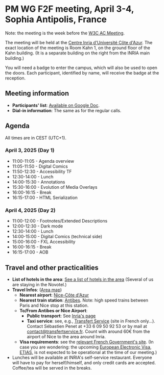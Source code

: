 # PM WG F2F meeting, April 3-4, Sophia Antipolis, France

Note: the meeting is the week before the [W3C AC Meeting](https://www.w3.org/2025/04/AC/Overview.html). 

The meeting will be held at the [Centre Inria d'Université Côte d'Azur](https://www.w3.org/2025/04/AC/venue.html#venue). The exact location of the meeting is Room Kahn 1, on the ground floor of the Kahn building. (It is a separate building on the right from the INRIA main building.)

You will need a badge to enter the campus, which will also be used to open the doors. Each participant, identified by name, will receive the badge at the reception.

## Meeting information

- **Participants' list**: [Available on Google Doc](https://docs.google.com/document/d/1SePiVZDlyWNg5nhqBffCXSh7_EGC5IXPz9nTd8i1sdw/edit?tab=t.dbiebco88mfi).
- **Dial-in information**: The same as for the regular calls.

## Agenda

All times are in CEST (UTC+1). 

### April 3, 2025 (Day 1)

- 11:00-11:05 - Agenda overview
- 11:05-11:50 - Digital Comics
- 11:50-12:30 - Accessibility TF
- 12:30-14:00 - Lunch
- 14:00-15:30 - Annotations 
- 15:30-16:00 - Evolution of Media Overlays
- 16:00-16:15 - Break
- 16:15-17:00 - HTML Serialization


### April 4, 2025 (Day 2)

- 11:00-12:00 - Footnotes/Extended Descriptions
- 12:00-12:30 - Dark mode
- 12:30-14:00 - Lunch
- 14:00-15:00 - Digital Comics (technical side)
- 15:00-16:00 - FXL Accessibility
- 16:00-16:15 - Break
- 16:15-17:00 - AOB

  
## Travel and other practicalities

- **List of hotels in the area**: [See a list of hotels in the area](https://www.w3.org/2025/04/AC/venue.html#hotels) (Several of us are staying in the Novotel.)
- **Travel Infos**: ([Area map](https://framacarte.org/en/map/ac-2023-ac-2025_143800#15/43.6165/7.0675))
  - **Nearest airport**: [Nice-Côte d'Azur](https://www.nice.aeroport.fr/en)
  - **Nearest train station**: [Antibes](https://www.garesetconnexions.sncf/en/stations-services/antibes). Note: high speed trains between Paris and Nice stop at this station.
  - **To/From Antibes or Nice Airport**:
    - **Public transport**: See [Inria's page](https://www.inria.fr/en/how-get-inria-centre-universite-cote-dazur-and-its-montpellier-antenna)
    - **Taxi service**: see, e.g., [Transfert Service](https://www.transfertservice.fr) (site in French only…). Contact Sébastien Penet at +33 6 09 50 92 53 or by mail at [contact@transfertservice.fr](mailto:contact@transfertservice.fr). Count with around 60€ from the airport of Nice to the area around Inria.
  - **Visa requirements**: see the [relevant French Government's site](https://france-visas.gouv.fr/en/web/france-visas). (In case you are wondering: the upcoming [European Electronic Visa, ETIAS,](https://travel-europe.europa.eu/etias/what-etias_en) is not expected to be operational at the time of our meeting.)
- Lunches will be available at INRIA's self-service restaurant. Everyone will have to pay for herself/himself, and only credit cards are accepted. Coffee/tea will be served in the breaks. 
